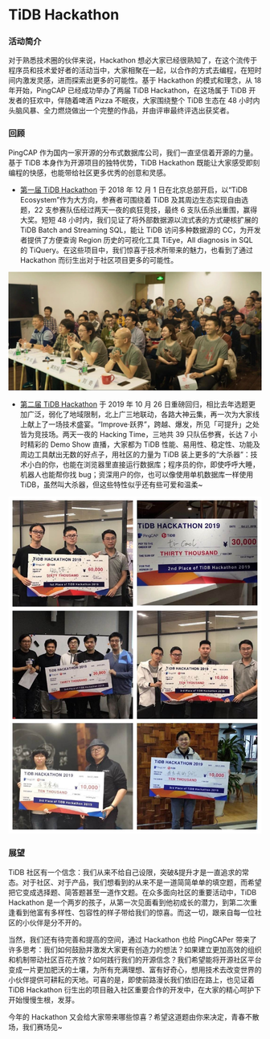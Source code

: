 # TiDB Hackathon

### 活动简介
对于熟悉技术圈的伙伴来说，Hackathon 想必大家已经很熟知了，在这个流传于程序员和技术爱好者的活动当中，大家相聚在一起，以合作的方式去编程，在短时间内激发灵感，进而探索出更多的可能性。基于 Hackathon 的模式和理念，从 18 年开始，PingCAP 已经成功举办了两届 TiDB Hackathon，在这场属于 TiDB 开发者的狂欢中，伴随着啤酒 Pizza 不眠夜，大家围绕整个 TiDB 生态在 48 小时内头脑风暴、全力燃烧做出一个完整的作品，并由评审最终评选出获奖者。

### 回顾
PingCAP 作为国内一家开源的分布式数据库公司，我们一直坚信着开源的力量。基于 TiDB 本身作为开源项目的独特优势，TiDB Hackathon 既能让大家感受即刻编程的快感，也能带给社区更多优秀的创意和灵感。

* [第一届 TiDB Hackathon](https://pingcap.com/community-cn/hackathon2018/) 于 2018 年 12 月 1 日在北京总部开启，以“TiDB Ecosystem”作为大方向，参赛者可围绕着 TiDB 及其周边生态实现自由选题，22 支参赛队伍经过两天一夜的疯狂竞技，最终 6 支队伍杀出重围，赢得大奖。短短 48 小时内，我们见证了将外部数据源以流式表的方式硬核扩展的 TiDB Batch and Streaming SQL，能让 TiDB 访问多种数据源的 CC，为开发者提供了方便查询 Region 历史的可视化工具 TiEye，All diagnosis in SQL 的 TiQuery。在这些项目中，我们惊喜于技术所带来的魅力，也看到了通过 Hackathon 而衍生出对于社区项目更多的可能性。

![hackathon-2018.jpg](/res/session5/chapter2/events/hackathon-2018.jpg)

* [第二届 TiDB Hackathon](https://pingcap.com/community-cn/hackathon2019/) 于 2019 年 10 月 26 日重磅回归，相比去年选题更加广泛，弱化了地域限制，北上广三地联动，各路大神云集，再一次为大家线上献上了一场技术盛宴。“Improve·跃界”，跨越、爆发，所见「可提升」之处皆为竞技场。两天一夜的 Hacking Time，三地共 39 只队伍参赛，长达 7 小时精彩的 Demo Show 直播，大家都为 TiDB 性能、易用性、稳定性、功能及周边工具献出无数的好点子，用社区的力量为 TiDB 装上更多的“大杀器”：技术小白的你，也能在浏览器里直接运行数据库；程序员的你，即使呼呼大睡，机器人也能帮你找 bug；资深用户的你，也可以像使用单机数据库一样使用 TiDB，虽然叫大杀器，但这些特性似乎还有些可爱和温柔~

![hackathon-2019.jpg](/res/session5/chapter2/events/hackathon-2019.jpg)

### 展望
TiDB 社区有一个信念：我们从来不给自己设限，突破&提升才是一直追求的常态。对于社区、对于产品，我们想看到的从来不是一道简简单单的填空题，而希望把它变成选择题、简答题甚至一道作文题。在众多面向社区的重要活动中，TiDB Hackathon 是一个两岁的孩子，从第一次见面看到他初成长的潜力，到第二次重逢看到他富有多样性、包容性的样子带给我们的惊喜。而这一切，跟来自每一位社区的小伙伴是分不开的。

当然，我们还有待完善和提高的空间，通过 Hackathon 也给 PingCAPer 带来了许多思考：我们如何鼓励并激发大家更有创造力的想法？如果建立更加高效的组织和机制带动社区百花齐放？如何践行我们的开源信念？我们希望能将开源社区平台变成一片更加肥沃的土壤，为所有充满理想、富有好奇心，想用技术去改变世界的小伙伴提供可耕耘的天地。可喜的是，即使前路漫长我们依旧在路上，也见证着 TiDB Hackathon 衍生出的项目融入社区重要合作的开发中，在大家的精心呵护下开始慢慢生根，发芽。

今年的 Hackathon 又会给大家带来哪些惊喜？希望这道题由你来决定，青春不散场，我们赛场见~

